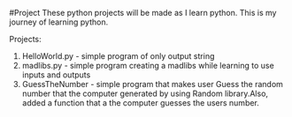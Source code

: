 #Project
These python projects will be made as I learn python. This is my journey of learning python.

Projects:
1. HelloWorld.py - simple program of only output string
2. madlibs.py  - simple program creating a madlibs while learning to use inputs and outputs
3. GuessTheNumber - simple program that makes user Guess the random number that the computer generated by using Random library.Also, added a function that a the computer guesses the users number.

